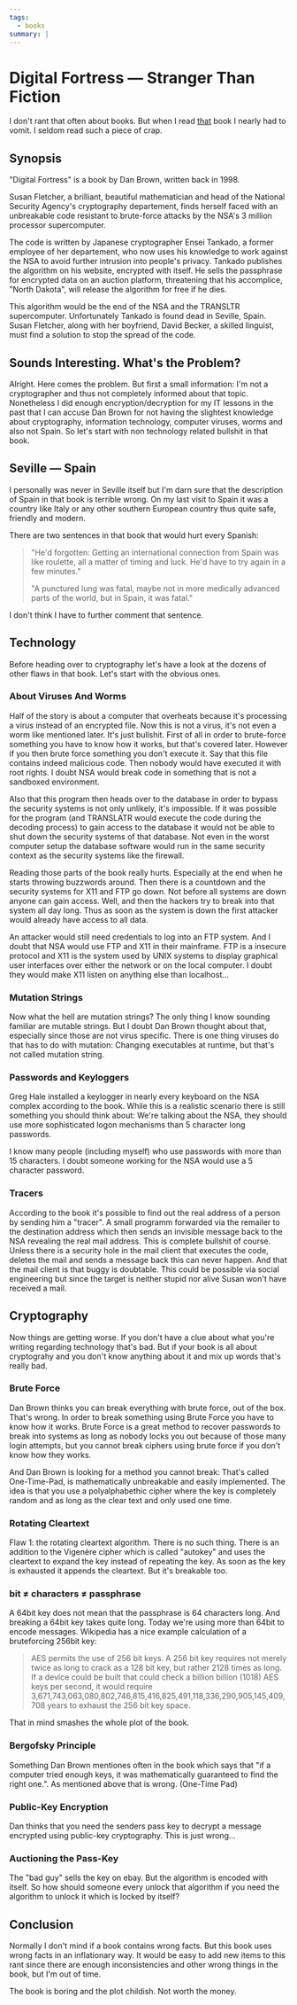 ```yaml
---
tags:
  - books
summary: |
---
```


# Digital Fortress — Stranger Than Fiction

I don't rant that often about books. But when I read [that](http://www.danbrown.com/novels/digital_fortress/reviews.html) book I
nearly had to vomit. I seldom read such a piece of crap.

## Synopsis

"Digital Fortress" is a book by Dan Brown, written back in 1998.

Susan Fletcher, a brilliant, beautiful mathematician and head of the
National Security Agency's cryptography departement, finds herself faced
with an unbreakable code resistant to brute-force attacks by the NSA's 3
million processor supercomputer.

The code is written by Japanese cryptographer Ensei Tankado, a former
employee of her departement, who now uses his knowledge to work against
the NSA to avoid further intrusion into people's privacy. Tankado
publishes the algorithm on his website, encrypted with itself. He sells
the passphrase for encrypted data on an auction platform, threatening
that his accomplice, "North Dakota", will release the algorithm for free
if he dies.

This algorithm would be the end of the NSA and the TRANSLTR
supercomputer. Unfortunately Tankado is found dead in Seville, Spain.
Susan Fletcher, along with her boyfriend, David Becker, a skilled
linguist, must find a solution to stop the spread of the code.

## Sounds Interesting. What's the Problem?

Alright. Here comes the problem. But first a small information: I'm not
a cryptographer and thus not completely informed about that topic.
Nonetheless I did enough encryption/decryption for my IT lessons in the
past that I can accuse Dan Brown for not having the slightest knowledge
about cryptography, information technology, computer viruses, worms and
also not Spain. So let's start with non technology related bullshit in
that book.

## Seville — Spain

I personally was never in Seville itself but I'm darn sure that the
description of Spain in that book is terrible wrong. On my last visit to
Spain it was a country like Italy or any other southern European country
thus quite safe, friendly and modern.

There are two sentences in that book that would hurt every Spanish:

> "He'd forgotten: Getting an international connection from Spain was
like roulette, all a matter of timing and luck. He'd have to try
again in a few minutes."
>
> "A punctured lung was fatal, maybe not in more medically advanced
parts of the world, but in Spain, it was fatal."
>

I don't think I have to further comment that sentence.

## Technology

Before heading over to cryptography let's have a look at the dozens of
other flaws in that book. Let's start with the obvious ones.

### About Viruses And Worms

Half of the story is about a computer that overheats because it's
processing a virus instead of an encrypted file. Now this is not a
virus, it's not even a worm like mentioned later. It's just bullshit.
First of all in order to brute-force something you have to know how it
works, but that's covered later. However if you then brute force
something you don't execute it. Say that this file contains indeed
malicious code. Then nobody would have executed it with root rights. I
doubt NSA would break code in something that is not a sandboxed
environment.

Also that this program then heads over to the database in order to
bypass the security systems is not only unlikely, it's impossible. If it
was possible for the program (and TRANSLATR would execute the code
during the decoding process) to gain access to the database it would not
be able to shut down the security systems of that database. Not even in
the worst computer setup the database software would run in the same
security context as the security systems like the firewall.

Reading those parts of the book really hurts. Especially at the end when
he starts throwing buzzwords around. Then there is a countdown and the
security systems for X11 and FTP go down. Not before all systems are
down anyone can gain access. Well, and then the hackers try to break
into that system all day long. Thus as soon as the system is down the
first attacker would already have access to all data.

An attacker would still need credentials to log into an FTP system. And
I doubt that NSA would use FTP and X11 in their mainframe. FTP is a
insecure protocol and X11 is the system used by UNIX systems to display
graphical user interfaces over either the network or on the local
computer. I doubt they would make X11 listen on anything else than
localhost...

### Mutation Strings

Now what the hell are mutation strings? The only thing I know sounding
familiar are mutable strings. But I doubt Dan Brown thought about that,
especially since those are not virus specific. There is one thing
viruses do that has to do with mutation: Changing executables at
runtime, but that's not called mutation string.

### Passwords and Keyloggers

Greg Hale installed a keylogger in nearly every keyboard on the NSA
complex according to the book. While this is a realistic scenario there
is still something you should think about: We're talking about the NSA,
they should use more sophisticated logon mechanisms than 5 character
long passwords.

I know many people (including myself) who use passwords with more than
15 characters. I doubt someone working for the NSA would use a 5
character password.

### Tracers

According to the book it's possible to find out the real address of a
person by sending him a "tracer". A small programm forwarded via the
remailer to the destination address which then sends an invisible
message back to the NSA revealing the real mail address. This is
complete bullshit of course. Unless there is a security hole in the mail
client that executes the code, deletes the mail and sends a message back
this can never happen. And that the mail client is that buggy is
doubtable. This could be possible via social engineering but since the
target is neither stupid nor alive Susan won't have received a mail.

## Cryptography

Now things are getting worse. If you don't have a clue about what you're
writing regarding technology that's bad. But if your book is all about
cryptograhy and you don't know anything about it and mix up words that's
really bad.

### Brute Force

Dan Brown thinks you can break everything with brute force, out of the
box. That's wrong. In order to break something using Brute Force you
have to know how it works. Brute Force is a great method to recover
passwords to break into systems as long as nobody locks you out because
of those many login attempts, but you cannot break ciphers using brute
force if you don't know how they works.

And Dan Brown is looking for a method you cannot break: That's called
One-Time-Pad, is mathematically unbreakable and easily implemented. The
idea is that you use a polyalphabethic cipher where the key is
completely random and as long as the clear text and only used one time.

### Rotating Cleartext

Flaw 1: the rotating cleartext algorithm. There is no such thing. There
is an addition to the Vigenère cipher which is called "autokey" and uses
the cleartext to expand the key instead of repeating the key. As soon as
the key is exhausted it appends the cleartext. But it's breakable too.

### bit ≠ characters ≠ passphrase

A 64bit key does not mean that the passphrase is 64 characters long. And
breaking a 64bit key takes quite long. Today we're using more than 64bit
to encode messages. Wikipedia has a nice example calculation of a
bruteforcing 256bit key:

> AES permits the use of 256 bit keys. A 256 bit key requires not
merely twice as long to crack as a 128 bit key, but rather 2128
times as long. If a device could be built that could check a billion
billion (1018) AES keys per second, it would require
3,671,743,063,080,802,746,815,416,825,491,118,336,290,905,145,409,708
years to exhaust the 256 bit key space.
>

That in mind smashes the whole plot of the book.

### Bergofsky Principle

Something Dan Brown mentiones often in the book which says that "if a
computer tried enough keys, it was mathematically guaranteed to find the
right one.". As mentioned above that is wrong. (One-Time Pad)

### Public-Key Encryption

Dan thinks that you need the senders pass key to decrypt a message
encrypted using public-key cryptography. This is just wrong...

### Auctioning the Pass-Key

The "bad guy" sells the key on ebay. But the algorithm is encoded with
itself. So how should someone every unlock that algorithm if you need
the algorithm to unlock it which is locked by itself?

## Conclusion

Normally I don't mind if a book contains wrong facts. But this book uses
wrong facts in an inflationary way. It would be easy to add new items to
this rant since there are enough inconsistencies and other wrong things
in the book, but I'm out of time.

The book is boring and the plot childish. Not worth the money.
